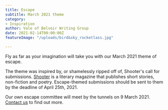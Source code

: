 ```yaml
---
title: Escape
subtitle: March 2021 theme
category:
- Inspiration
author: Vale of Belvoir Writing Group
date: 2021-02-14T00:00:00Z
featureImage: "/uploads/bird&sky_rocketlass.jpg"

---
```

Fly as far as your imagination will take you with our March 2021 theme of escape. 

The theme was inspired by, or shamelessly ripped off of, Shooter's call for submissions. [Shooter](https://shooterlitmag.com/submissions/) is a literary magazine that publishes short stories, non-fiction and poetry. Escape-themed submissions should be sent to them by the deadline of April 25th, 2021.

Our own escape committee will meet by the tunnels on 9 March 2021. [Contact us](https://belvoirwriting.co.uk/contact) to find out more.
